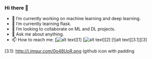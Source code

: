 ### Hi there 👋

- 🔭 I’m currently working on machine learning and deep learning.
- 🌱 I’m currently learning flask.
- 👯 I’m looking to collaborate on ML and DL projects.
- 💬 Ask me about anything.
- 📫 How to reach me:
[![alt text][1.1]][1]
[![alt text][2.1]][2]
[![alt text][3.1]][3]

[1.1]: http://i.imgur.com/tXSoThF.png (twitter icon with padding)
[2.1]: http://i.imgur.com/P3YfQoD.png (facebook icon with padding)
[3.1]: http://i.imgur.com/0o48UoR.png (github icon with padding
